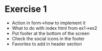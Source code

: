 # Exercise 1
* Action in form->how to implement it
* What to do with index html from ex1->ex2
* Put footer at the bottom of the screen
* Check the social icons in the footer
* Favorites to add in header section
